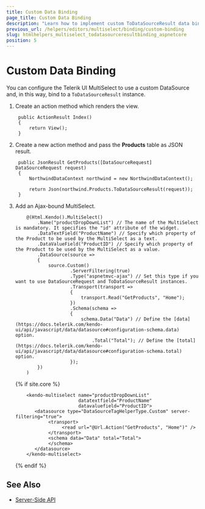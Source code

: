 ```yaml
---
title: Custom Data Binding
page_title: Custom Data Binding
description: "Learn how to implement custom ToDataSourceResult data binding in the Telerik UI MultiSelect component for {{ site.framework }}."
previous_url: /helpers/editors/multiselect/binding/custom-binding
slug: htmlhelpers_multiselect_todatasourceresultbinding_aspnetcore
position: 5
---
```


# Custom Data Binding

You can configure the Telerik UI MultiSelect to use a custom DataSource and, in this way, bind to a `ToDataSourceResult` instance.

1. Create an action method which renders the view.

        public ActionResult Index()
        {
            return View();
        }

1. Create a new action method and pass the **Products** table as JSON result.

        public JsonResult GetProducts([DataSourceRequest] DataSourceRequest request)
        {
            NorthwindDataContext northwind = new NorthwindDataContext();

            return Json(northwind.Products.ToDataSourceResult(request));
        }

1. Add an Ajax-bound MultiSelect.

    ```HtmlHelper
        @(Html.Kendo().MultiSelect()
            .Name("productDropDownList") // The name of the MultiSelect is mandatory. It specifies the "id" attribute of the widget.
            .DataTextField("ProductName") // Specify which property of the Product to be used by the MultiSelect as a text.
            .DataValueField("ProductID") // Specify which property of the Product to be used by the MultiSelect as a value.
            .DataSource(source =>
            {
                source.Custom()
                        .ServerFiltering(true)
                        .Type("aspnetmvc-ajax") // Set this type if you want to use DataSourceRequest and ToDataSourceResult instances.
                        .Transport(transport =>
                        {
                            transport.Read("GetProducts", "Home");
                        })
                        .Schema(schema =>
                        {
                            schema.Data("Data") // Define the [data](https://docs.telerik.com/kendo-ui/api/javascript/data/datasource#configuration-schema.data) option.
                                .Total("Total"); // Define the [total](https://docs.telerik.com/kendo-ui/api/javascript/data/datasource#configuration-schema.total) option.
                        });
            })
        )
    ```
    {% if site.core %}
    ```TagHelper
        <kendo-multiselect name="productDropDownList"
                           datatextfield="ProductName"
                           datavaluefield="ProductID">
           <datasource type="DataSourceTagHelperType.Custom" server-filtering="true">
                <transport>
                     <read url="@Url.Action("GetProducts", "Home")" />
                </transport>
                <schema data="Data" total="Total">
	 	        </schema>
           </datasource>                 
        </kendo-multiselect>
    ```
    {% endif %}

## See Also

* [Server-Side API](/api/multiselect)
